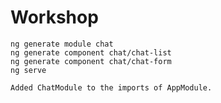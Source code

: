 # Workshop
```
ng generate module chat
ng generate component chat/chat-list
ng generate component chat/chat-form
ng serve
```

```
Added ChatModule to the imports of AppModule.
```